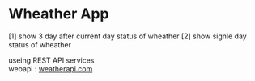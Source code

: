 # Wheather App
[1] show 3 day after current day status of wheather
[2] show signle day status of wheather
<div> useing REST API services </div>
<div>webapi : <a href="/weatherapi.com">weatherapi.com</a></div>
